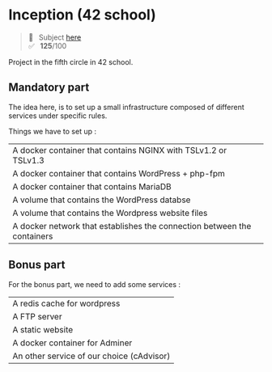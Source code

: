 # Inception (42 school)
> 📑 &ensp;Subject [here](/subject/subject_Inception.pdf) <br />
✅ &ensp;**125**/100

Project in the fifth circle in 42 school.

## Mandatory part

The idea here, is to set up a small infrastructure composed of different services under specific rules.

Things we have to set up :
<table>
    <tr><td>A docker container that contains NGINX with TSLv1.2 or TSLv1.3</td></tr>
    <tr><td>A docker container that contains WordPress + php-fpm</td></tr>
    <tr><td>A docker container that contains MariaDB</td></tr>
    <tr><td>A volume that contains the WordPress databse</td></tr>
    <tr><td>A volume that contains the Wordpress website files</td></tr>
    <tr><td>A docker network that establishes the connection between the containers</td></tr>
</table>

## Bonus part

For the bonus part, we need to add some services :
<table>
    <tr><td>A redis cache for wordpress</td></tr>
    <tr><td>A FTP server</td></tr>
    <tr><td>A static website</td></tr>
    <tr><td>A docker container for Adminer</td></tr>
    <tr><td>An other service of our choice (cAdvisor)</td></tr>
</table>
